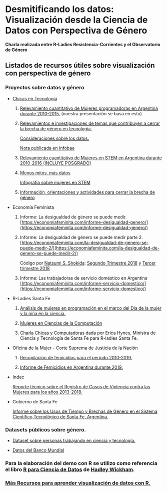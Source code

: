 # Desmitificando los datos: Visualización desde la Ciencia de Datos con Perspectiva de Género

**Charla realizada entre R-Ladies Resistencia-Corrientes y el Observatorio de Género**


## Listados de recursos útiles sobre visualización con perspectiva de género


### Proyectos sobre datos y género

* [Chicas en Tecnología](https://www.chicasentecnologia.org/)

   1. [Relevamiento cuantitativo de Mujeres programadoras en Argentina durante 2010-2015.](https://github.com/chicasentec/mujeres-programadoras-argentina) (nuestra presentación se basa en esto) 

   1. [Relevamientos e investigaciones de temas que contribuyen a cerrar la brecha de género en tecnología.](https://www.chicasentecnologia.org/investigacion) 

      [Consideraciones sobre los datos.](https://mujeres-programadoras.chicasentecnologia.org/consideraciones.html)

      [Nota publicada en Infobae](https://www.infobae.com/def/desarrollo/2018/09/08/chicas-en-tecnologia-romper-con-la-brecha-de-genero/)

  1. [Relevamiento cuantitativo de Mujeres en STEM en Argentina durante 2010-2016 (INCLUYE POSGRADO)](https://github.com/chicasentec/masdatos/)

  1. [Menos mitos, más datos](https://proyectos.chicasentecnologia.org/masdatos/)

     [Infografía sobre mujeres en STEM](https://proyectos.chicasentecnologia.org/masdatos/infografia.pdf)

  1. [Información, orientaciones y actividades para cerrar la brecha de género](https://github.com/chicasentec/masdatos/blob/master/toolkit.pdf)

* Economía Feminista

  1. Informe: La desigualdad de género se puede medir. [https://economiafeminita.com/informe-desigualdad-genero/](https://economiafeminita.com/informe-desigualdad-genero/)

  1. Informe: La desigualdad de género se puede medir parte 2. [https://economiafeminita.com/la-desigualdad-de-genero-se-puede-medir-2/](https://economiafeminita.com/la-desigualdad-de-genero-se-puede-medir-2/)

     Código por [Natsumi S. Shokida](@NatsuSh): [Segundo Trimestre 2018](https://rpubs.com/natsumi_shokida/segundo_trim_2018) y [Tercer trimestre 2018](https://rpubs.com/natsumi_shokida/tercer_trim_2018)

  1. Informe: Las trabajadoras de servicio doméstico en Argentina [https://economiafeminita.com/informe-servicio-domestico/](https://economiafeminita.com/informe-servicio-domestico/)

* R-Ladies Santa Fe

  1. [Análisis de mujeres en programación en el marco del Día de la mujer y la niña en la ciencia.](https://github.com/rladies/meetup-presentations_santafe/blob/master/eventos/2019/01-Febrero/script.R)
   
  1. [Mujeres en Ciencias de la Computación](https://github.com/rladies/meetup-presentations_santafe/blob/master/eventos/2019/01-Febrero/STEM-RLadies.pdf)
    
  1. [Charla Chicas y Computadoras](https://github.com/rladies/meetup-presentations_santafe/blob/master/eventos/2018/07-Noviembre/EricaHynes-ChicasComputadoras.pdf) dada por Erica Hynes, Ministra de Ciencia y Tecnología de Santa Fe para R-ladies Santa Fe.

* Oficina de la Mujer - Corte Suprema de Justicia de la Nación

   1. [Recopilación de femicidios para el período 2010-2019.](https://www.csjn.gov.ar/omrecopilacion/omfemicidio/homefemicidio.html) 
    
   1. [Informe de Femicidios en Argentina durante 2019.](https://www.csjn.gov.ar/omrecopilacion/docs/resumen2019fem.pdf)

* Indec

    [Reporte técnico sobre el Registro de Casos de Violencia contra las Mujeres para los años 2013-2018.](https://www.indec.gob.ar/uploads/informesdeprensa/rucvm_03_19.pdf)

* Gobierno de Santa Fe 

     [Informe sobre los Usos de Tiempo y Brechas de Género en el Sistema Científico Tecnológico de Santa Fe, Argentina.](https://www.santafe.gov.ar/index.php/web/content/download/256973/1354275/file/Informe%20final.pdf)
     

### Datasets públicos sobre género.

- [Dataset sobre personas trabajando en ciencia y tecnología.](https://datos.gob.ar/dataset/mincyt-personal-ciencia-tecnologia)

- [Datos del Banco Mundial](http://datatopics.worldbank.org/gender/)


### Para la elaboración del demo con R se utilizo como referencia el libro [R para Ciencia de Datos](https://es.r4ds.hadley.nz/) de [Hadley Wickham](https://twitter.com/hadleywickham). 

### [Más Recursos para aprender visualización de datos con R.](https://github.com/PatriLoto/viz-datos-con-ggplot2-para-WIDS2020)
